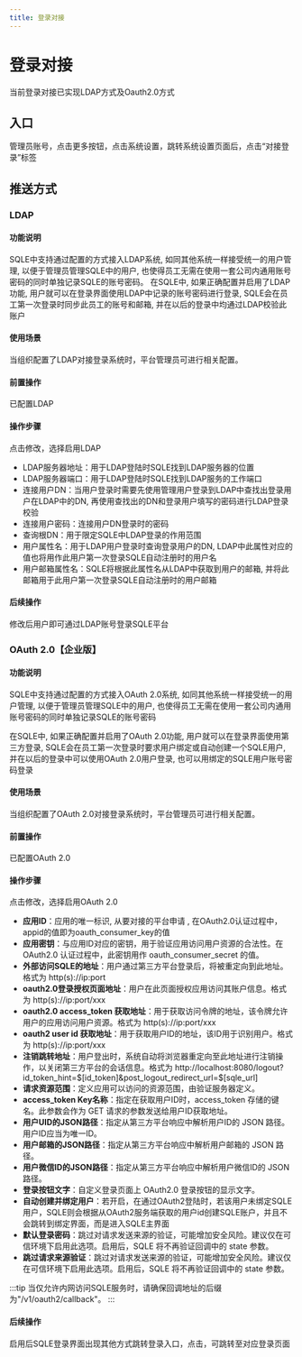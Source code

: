 ```yaml
---
title: 登录对接
---
```

# 登录对接
当前登录对接已实现LDAP方式及Oauth2.0方式
## 入口
管理员账号，点击更多按钮，点击系统设置，跳转系统设置页面后，点击“对接登录”标签


## 推送方式
### LDAP
#### 功能说明
SQLE中支持通过配置的方式接入LDAP系统, 如同其他系统一样接受统一的用户管理, 以便于管理员管理SQLE中的用户, 也使得员工无需在使用一套公司内通用账号密码的同时单独记录SQLE的账号密码。
在SQLE中, 如果正确配置并启用了LDAP功能, 用户就可以在登录界面使用LDAP中记录的账号密码进行登录, SQLE会在员工第一次登录时同步此员工的账号和邮箱, 并在以后的登录中均通过LDAP校验此账户

#### 使用场景
当组织配置了LDAP对接登录系统时，平台管理员可进行相关配置。

#### 前置操作
已配置LDAP

#### 操作步骤
点击修改，选择启用LDAP

* LDAP服务器地址：用于LDAP登陆时SQLE找到LDAP服务器的位置
* LDAP服务器端口：用于LDAP登陆时SQLE找到LDAP服务的工作端口
* 连接用户DN：当用户登录时需要先使用管理用户登录到LDAP中查找出登录用户在LDAP中的DN, 再使用查找出的DN和登录用户填写的密码进行LDAP登录校验
* 连接用户密码：连接用户DN登录时的密码
* 查询根DN：用于限定SQLE中LDAP登录的作用范围
* 用户属性名：用于LDAP用户登录时查询登录用户的DN, LDAP中此属性对应的值也将用作此用户第一次登录SQLE自动注册时的用户名
* 用户邮箱属性名：SQLE将根据此属性名从LDAP中获取到用户的邮箱, 并将此邮箱用于此用户第一次登录SQLE自动注册时的用户邮箱

#### 后续操作
修改后用户即可通过LDAP账号登录SQLE平台

### OAuth 2.0【企业版】
#### 功能说明
SQLE中支持通过配置的方式接入OAuth 2.0系统, 如同其他系统一样接受统一的用户管理, 以便于管理员管理SQLE中的用户, 也使得员工无需在使用一套公司内通用账号密码的同时单独记录SQLE的账号密码

在SQLE中, 如果正确配置并启用了OAuth 2.0功能, 用户就可以在登录界面使用第三方登录, SQLE会在员工第一次登录时要求用户绑定或自动创建一个SQLE用户, 并在以后的登录中可以使用OAuth 2.0用户登录, 也可以用绑定的SQLE用户账号密码登录

#### 使用场景
当组织配置了OAuth 2.0对接登录系统时，平台管理员可进行相关配置。

#### 前置操作
已配置OAuth 2.0

#### 操作步骤
点击修改，选择启用OAuth 2.0

* **应用ID**：应用的唯一标识, 从要对接的平台申请 , 在OAuth2.0认证过程中，appid的值即为oauth_consumer_key的值
* **应用密钥**：与应用ID对应的密钥，用于验证应用访问用户资源的合法性。在 OAuth2.0 认证过程中，此密钥用作 oauth_consumer_secret 的值。
* **外部访问SQLE的地址**：用户通过第三方平台登录后，将被重定向到此地址。格式为 http(s)://ip:port
* **oauth2.0登录授权页面地址**：用户在此页面授权应用访问其账户信息。格式为 http(s)://ip:port/xxx
* **oauth2.0 access_token 获取地址**：用于获取访问令牌的地址，该令牌允许用户的应用访问用户资源。格式为 http(s)://ip:port/xxx
* **oauth2 user id 获取地址**：用于获取用户ID的地址，该ID用于识别用户。格式为 http(s)://ip:port/xxx
* **注销跳转地址**：用户登出时，系统自动将浏览器重定向至此地址进行注销操作，以关闭第三方平台的会话信息。格式为 http://localhost:8080/logout?id_token_hint=$[id_token]&post_logout_redirect_url=$[sqle_url]
* **请求资源范围**：定义应用可以访问的资源范围，由验证服务器定义。
* **access_token Key名称**：指定在获取用户ID时，access_token 存储的键名。此参数会作为 GET 请求的参数发送给用户ID获取地址。
* **用户UID的JSON路径**：指定从第三方平台响应中解析用户ID的 JSON 路径。用户ID应当为唯一ID。
* **用户邮箱的JSON路径**：指定从第三方平台响应中解析用户邮箱的 JSON 路径。
* **用户微信ID的JSON路径**：指定从第三方平台响应中解析用户微信ID的 JSON 路径。
* **登录按钮文字**：自定义登录页面上 OAuth2.0 登录按钮的显示文字。
* **自动创建并绑定用户**：若开启，在通过OAuth2登陆时，若该用户未绑定SQLE用户，SQLE则会根据从OAuth2服务端获取的用户id创建SQLE账户，并且不会跳转到绑定界面，而是进入SQLE主界面
* **默认登录密码**：跳过对请求发送来源的验证，可能增加安全风险。建议仅在可信环境下启用此选项。启用后，SQLE 将不再验证回调中的 state 参数。
* **跳过请求来源验证**：跳过对请求发送来源的验证，可能增加安全风险。建议仅在可信环境下启用此选项。启用后，SQLE 将不再验证回调中的 state 参数。

:::tip
当仅允许内网访问SQLE服务时，请确保回调地址的后缀为"/v1/oauth2/callback"。
:::

#### 后续操作
启用后SQLE登录界面出现其他方式跳转登录入口，点击，可跳转至对应登录页面
